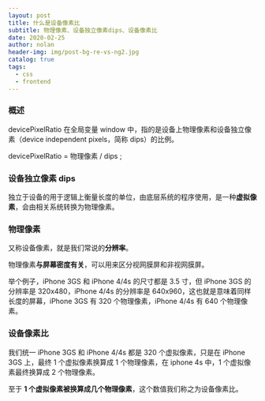 ```yaml
---
layout: post
title: 什么是设备像素比
subtitle: 物理像素、设备独立像素dips、设备像素比
date: 2020-02-25
author: nolan
header-img: img/post-bg-re-vs-ng2.jpg
catalog: true
tags:
  - css
  - frontend
---
```


### 概述

devicePixelRatio 在全局变量 window 中，指的是设备上物理像素和设备独立像素（device independent pixels，简称 dips）的比例。

devicePixelRatio = 物理像素 / dips ;

### 设备独立像素 dips

独立于设备的用于逻辑上衡量长度的单位，由底层系统的程序使用，是一种**虚拟像素**，会由相关系统转换为物理像素。

### 物理像素

又称设备像素，就是我们常说的**分辨率**。

物理像素**与屏幕密度有关**，可以用来区分视网膜屏和非视网膜屏。

举个例子，iPhone 3GS 和 iPhone 4/4s 的尺寸都是 3.5 寸，但 iPhone 3GS 的分辨率是 320x480，iPhone 4/4s 的分辨率是 640x960，这也就是意味着同样长度的屏幕，iPhone 3GS 有 320 个物理像素，iPhone 4/4s 有 640 个物理像素。

### 设备像素比

我们统一 iPhone 3GS 和 iPhone 4/4s 都是 320 个虚拟像素，只是在 iPhone 3GS 上，最终 1 个虚拟像素换算成 1 个物理像素，在 iphone 4s 中，1 个虚拟像素最终换算成 2 个物理像素。

至于 **1 个虚拟像素被换算成几个物理像素**，这个数值我们称之为设备像素比。
